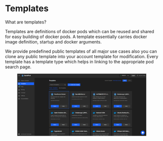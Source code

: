 # Templates

What are templates?

Templates are definitions of docker pods which can be reused and shared for easy building of docker pods. A template essentially carries docker image definition, startup and docker arguments.

We provide predefined public templates of all major use cases also you can clone any public template into your account template for modification. Every template has a template type which helps in linking to the appropriate pod search page.

<figure><img src="../.gitbook/assets/image (6).png" alt=""><figcaption></figcaption></figure>
